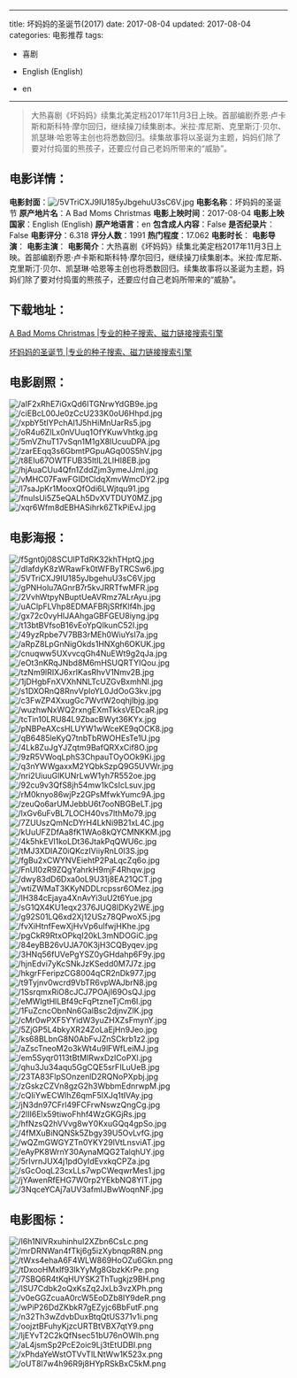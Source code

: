 
---
title: 坏妈妈的圣诞节(2017)
date: 2017-08-04
updated: 2017-08-04
categories: 电影推荐
tags:
- 喜剧

- English (English)
- en
---


> 大热喜剧《坏妈妈》续集北美定档2017年11月3日上映。首部编剧乔恩·卢卡斯和斯科特·摩尔回归，继续操刀续集剧本。米拉·库尼斯、克里斯汀·贝尔、凯瑟琳·哈恩等主创也将悉数回归。续集故事将以圣诞为主题，妈妈们除了要对付捣蛋的熊孩子，还要应付自己老妈所带来的“威胁”。

## **电影详情**：

**电影封面**：<img src="https://image.tmdb.org/t/p/w200/5VTriCXJ9IU185yJbgehuU3sC6V.jpg" alt="/5VTriCXJ9IU185yJbgehuU3sC6V.jpg" title="/5VTriCXJ9IU185yJbgehuU3sC6V.jpg">
**电影名称**：坏妈妈的圣诞节
**原产地片名**：A Bad Moms Christmas
**电影上映时间**：2017-08-04
**电影上映国家**：English (English)
**原产地语言**：en
**包含成人内容**：False
**是否纪录片**：False
**电影评分**：6.318
**评分人数**：1991
**热门程度**：17.062
**电影时长**：
**电影导演**：
**电影主演**：
**电影简介**：大热喜剧《坏妈妈》续集北美定档2017年11月3日上映。首部编剧乔恩·卢卡斯和斯科特·摩尔回归，继续操刀续集剧本。米拉·库尼斯、克里斯汀·贝尔、凯瑟琳·哈恩等主创也将悉数回归。续集故事将以圣诞为主题，妈妈们除了要对付捣蛋的熊孩子，还要应付自己老妈所带来的“威胁”。

## **下载地址**：
[A Bad Moms Christmas |专业的种子搜索、磁力链接搜索引擎](https://movie.amd794.com:2083/?search=A%20Bad%20Moms%20Christmas&ordering=&mode=match_phrase&page_size=10&page=1)

[坏妈妈的圣诞节 |专业的种子搜索、磁力链接搜索引擎](https://movie.amd794.com:2083/?search=%E5%9D%8F%E5%A6%88%E5%A6%88%E7%9A%84%E5%9C%A3%E8%AF%9E%E8%8A%82&ordering=&mode=match_phrase&page_size=10&page=1)
 

## **电影剧照**：
<img src="https://image.tmdb.org/t/p/original/aIF2xRhE7iGxQd6ITGNrwYdGB9e.jpg" alt="/aIF2xRhE7iGxQd6ITGNrwYdGB9e.jpg" title="/aIF2xRhE7iGxQd6ITGNrwYdGB9e.jpg"><img src="https://image.tmdb.org/t/p/original/ciEBcL00Je0zCcU233K0oU6Hhpd.jpg" alt="/ciEBcL00Je0zCcU233K0oU6Hhpd.jpg" title="/ciEBcL00Je0zCcU233K0oU6Hhpd.jpg"><img src="https://image.tmdb.org/t/p/original/xpbY5tIYPchAI1J5hHiMnUarRs5.jpg" alt="/xpbY5tIYPchAI1J5hHiMnUarRs5.jpg" title="/xpbY5tIYPchAI1J5hHiMnUarRs5.jpg"><img src="https://image.tmdb.org/t/p/original/oR4u6ZlLx0nVUuq1OfYKuwVhtkg.jpg" alt="/oR4u6ZlLx0nVUuq1OfYKuwVhtkg.jpg" title="/oR4u6ZlLx0nVUuq1OfYKuwVhtkg.jpg"><img src="https://image.tmdb.org/t/p/original/5mVZhuT17vSqn1M1gX8IUcuuDPA.jpg" alt="/5mVZhuT17vSqn1M1gX8IUcuuDPA.jpg" title="/5mVZhuT17vSqn1M1gX8IUcuuDPA.jpg"><img src="https://image.tmdb.org/t/p/original/zarEEqq3s6GbmtPGpuAGq00S5hV.jpg" alt="/zarEEqq3s6GbmtPGpuAGq00S5hV.jpg" title="/zarEEqq3s6GbmtPGpuAGq00S5hV.jpg"><img src="https://image.tmdb.org/t/p/original/t8EIu67OWTFUB35ltIL2LIHI8EB.jpg" alt="/t8EIu67OWTFUB35ltIL2LIHI8EB.jpg" title="/t8EIu67OWTFUB35ltIL2LIHI8EB.jpg"><img src="https://image.tmdb.org/t/p/original/hjAuaCUu4Qfn1ZddZjm3ymeJJml.jpg" alt="/hjAuaCUu4Qfn1ZddZjm3ymeJJml.jpg" title="/hjAuaCUu4Qfn1ZddZjm3ymeJJml.jpg"><img src="https://image.tmdb.org/t/p/original/vMHC07FawFGIDtCldqXmvWmcDY2.jpg" alt="/vMHC07FawFGIDtCldqXmvWmcDY2.jpg" title="/vMHC07FawFGIDtCldqXmvWmcDY2.jpg"><img src="https://image.tmdb.org/t/p/original/l7saJpKr1MooxQfOdi6LWjtqu91.jpg" alt="/l7saJpKr1MooxQfOdi6LWjtqu91.jpg" title="/l7saJpKr1MooxQfOdi6LWjtqu91.jpg"><img src="https://image.tmdb.org/t/p/original/fnuIsUi5Z5eQALh5DvXVTDUY0MZ.jpg" alt="/fnuIsUi5Z5eQALh5DvXVTDUY0MZ.jpg" title="/fnuIsUi5Z5eQALh5DvXVTDUY0MZ.jpg"><img src="https://image.tmdb.org/t/p/original/xqr6Wfm8dEBHASihrk6ZTkPiEvJ.jpg" alt="/xqr6Wfm8dEBHASihrk6ZTkPiEvJ.jpg" title="/xqr6Wfm8dEBHASihrk6ZTkPiEvJ.jpg">

## **电影海报**：
<img src="https://image.tmdb.org/t/p/original/f5gnt0j08SCUlPTdRK32khTHptQ.jpg" alt="/f5gnt0j08SCUlPTdRK32khTHptQ.jpg" title="/f5gnt0j08SCUlPTdRK32khTHptQ.jpg"><img src="https://image.tmdb.org/t/p/original/dIafdyK8zWRawFk0tWFByTRCSw6.jpg" alt="/dIafdyK8zWRawFk0tWFByTRCSw6.jpg" title="/dIafdyK8zWRawFk0tWFByTRCSw6.jpg"><img src="https://image.tmdb.org/t/p/original/5VTriCXJ9IU185yJbgehuU3sC6V.jpg" alt="/5VTriCXJ9IU185yJbgehuU3sC6V.jpg" title="/5VTriCXJ9IU185yJbgehuU3sC6V.jpg"><img src="https://image.tmdb.org/t/p/original/gPNHolu7AGnrB7r5kvJRRTfwMFR.jpg" alt="/gPNHolu7AGnrB7r5kvJRRTfwMFR.jpg" title="/gPNHolu7AGnrB7r5kvJRRTfwMFR.jpg"><img src="https://image.tmdb.org/t/p/original/2VvhWtpyNBuptUeAVRmz7ALrAyu.jpg" alt="/2VvhWtpyNBuptUeAVRmz7ALrAyu.jpg" title="/2VvhWtpyNBuptUeAVRmz7ALrAyu.jpg"><img src="https://image.tmdb.org/t/p/original/uAClpFLVhp8EDMAFBRjSRfKlf4h.jpg" alt="/uAClpFLVhp8EDMAFBRjSRfKlf4h.jpg" title="/uAClpFLVhp8EDMAFBRjSRfKlf4h.jpg"><img src="https://image.tmdb.org/t/p/original/gx72c0vyHlJAAhgaGBFGEU8iyng.jpg" alt="/gx72c0vyHlJAAhgaGBFGEU8iyng.jpg" title="/gx72c0vyHlJAAhgaGBFGEU8iyng.jpg"><img src="https://image.tmdb.org/t/p/original/t13btBVfsoB16vEoYpQIkunC52I.jpg" alt="/t13btBVfsoB16vEoYpQIkunC52I.jpg" title="/t13btBVfsoB16vEoYpQIkunC52I.jpg"><img src="https://image.tmdb.org/t/p/original/49yzRpbe7V7BB3rMEh0WiuYsI7a.jpg" alt="/49yzRpbe7V7BB3rMEh0WiuYsI7a.jpg" title="/49yzRpbe7V7BB3rMEh0WiuYsI7a.jpg"><img src="https://image.tmdb.org/t/p/original/aRpZ8LpGnNigOkds1HNXgh6OKUK.jpg" alt="/aRpZ8LpGnNigOkds1HNXgh6OKUK.jpg" title="/aRpZ8LpGnNigOkds1HNXgh6OKUK.jpg"><img src="https://image.tmdb.org/t/p/original/cnuqww5UXvvcqGh4NuEWt9g2qJa.jpg" alt="/cnuqww5UXvvcqGh4NuEWt9g2qJa.jpg" title="/cnuqww5UXvvcqGh4NuEWt9g2qJa.jpg"><img src="https://image.tmdb.org/t/p/original/eOt3nKRqJNbd8M6mHSUQRTYIQou.jpg" alt="/eOt3nKRqJNbd8M6mHSUQRTYIQou.jpg" title="/eOt3nKRqJNbd8M6mHSUQRTYIQou.jpg"><img src="https://image.tmdb.org/t/p/original/tzNm9lRIXJ6xrIKasRhvV1Nmv2B.jpg" alt="/tzNm9lRIXJ6xrIKasRhvV1Nmv2B.jpg" title="/tzNm9lRIXJ6xrIKasRhvV1Nmv2B.jpg"><img src="https://image.tmdb.org/t/p/original/1jDHgbFnXVXhNNLTcUZGvBxmhNI.jpg" alt="/1jDHgbFnXVXhNNLTcUZGvBxmhNI.jpg" title="/1jDHgbFnXVXhNNLTcUZGvBxmhNI.jpg"><img src="https://image.tmdb.org/t/p/original/s1DXORnQ8RnvVpIoYL0JdOoG3kv.jpg" alt="/s1DXORnQ8RnvVpIoYL0JdOoG3kv.jpg" title="/s1DXORnQ8RnvVpIoYL0JdOoG3kv.jpg"><img src="https://image.tmdb.org/t/p/original/c3FwZP4XxugGc7WvtW2oqhjlbjg.jpg" alt="/c3FwZP4XxugGc7WvtW2oqhjlbjg.jpg" title="/c3FwZP4XxugGc7WvtW2oqhjlbjg.jpg"><img src="https://image.tmdb.org/t/p/original/wuzhwNxWQ2rxngEXmTkksVEDcaR.jpg" alt="/wuzhwNxWQ2rxngEXmTkksVEDcaR.jpg" title="/wuzhwNxWQ2rxngEXmTkksVEDcaR.jpg"><img src="https://image.tmdb.org/t/p/original/tcTin10LRU84L9ZbacBWyt36KYx.jpg" alt="/tcTin10LRU84L9ZbacBWyt36KYx.jpg" title="/tcTin10LRU84L9ZbacBWyt36KYx.jpg"><img src="https://image.tmdb.org/t/p/original/pNBPeAXcsHLUYW1wWceKE9qOCK8.jpg" alt="/pNBPeAXcsHLUYW1wWceKE9qOCK8.jpg" title="/pNBPeAXcsHLUYW1wWceKE9qOCK8.jpg"><img src="https://image.tmdb.org/t/p/original/qB6485leKyQ7tnbTbRWOHEsTe1U.jpg" alt="/qB6485leKyQ7tnbTbRWOHEsTe1U.jpg" title="/qB6485leKyQ7tnbTbRWOHEsTe1U.jpg"><img src="https://image.tmdb.org/t/p/original/4Lk8ZuJgYJZqtm9BafQRXxCif8O.jpg" alt="/4Lk8ZuJgYJZqtm9BafQRXxCif8O.jpg" title="/4Lk8ZuJgYJZqtm9BafQRXxCif8O.jpg"><img src="https://image.tmdb.org/t/p/original/9zR5VWoqLphS3ChpauTOyOOk9Ki.jpg" alt="/9zR5VWoqLphS3ChpauTOyOOk9Ki.jpg" title="/9zR5VWoqLphS3ChpauTOyOOk9Ki.jpg"><img src="https://image.tmdb.org/t/p/original/q3nYWWgaxxM2YQbkSzpQ9G5UVWr.jpg" alt="/q3nYWWgaxxM2YQbkSzpQ9G5UVWr.jpg" title="/q3nYWWgaxxM2YQbkSzpQ9G5UVWr.jpg"><img src="https://image.tmdb.org/t/p/original/nri2UiuuGlKUNrLwW1yh7R552oe.jpg" alt="/nri2UiuuGlKUNrLwW1yh7R552oe.jpg" title="/nri2UiuuGlKUNrLwW1yh7R552oe.jpg"><img src="https://image.tmdb.org/t/p/original/92cu9v3QfS8jh54mw1kCsIcLsuv.jpg" alt="/92cu9v3QfS8jh54mw1kCsIcLsuv.jpg" title="/92cu9v3QfS8jh54mw1kCsIcLsuv.jpg"><img src="https://image.tmdb.org/t/p/original/rM0knyo86wjPz2GPsMfwkYumc9A.jpg" alt="/rM0knyo86wjPz2GPsMfwkYumc9A.jpg" title="/rM0knyo86wjPz2GPsMfwkYumc9A.jpg"><img src="https://image.tmdb.org/t/p/original/zeuQo6arUMJebbU6t7ooNBGBeLT.jpg" alt="/zeuQo6arUMJebbU6t7ooNBGBeLT.jpg" title="/zeuQo6arUMJebbU6t7ooNBGBeLT.jpg"><img src="https://image.tmdb.org/t/p/original/lxGv6uFvBL7LOCH40vs7lthMo79.jpg" alt="/lxGv6uFvBL7LOCH40vs7lthMo79.jpg" title="/lxGv6uFvBL7LOCH40vs7lthMo79.jpg"><img src="https://image.tmdb.org/t/p/original/7ZUUszQmNcDYrH4LkNi9B21xL4C.jpg" alt="/7ZUUszQmNcDYrH4LkNi9B21xL4C.jpg" title="/7ZUUszQmNcDYrH4LkNi9B21xL4C.jpg"><img src="https://image.tmdb.org/t/p/original/kUuUFZDfAa8fK1WAo8kQYCMNKKM.jpg" alt="/kUuUFZDfAa8fK1WAo8kQYCMNKKM.jpg" title="/kUuUFZDfAa8fK1WAo8kQYCMNKKM.jpg"><img src="https://image.tmdb.org/t/p/original/4k5hkEVl1koLDt36JtakPqQWU6c.jpg" alt="/4k5hkEVl1koLDt36JtakPqQWU6c.jpg" title="/4k5hkEVl1koLDt36JtakPqQWU6c.jpg"><img src="https://image.tmdb.org/t/p/original/tMJ3XDIAZ0iQKczIViiyRnL0I3S.jpg" alt="/tMJ3XDIAZ0iQKczIViiyRnL0I3S.jpg" title="/tMJ3XDIAZ0iQKczIViiyRnL0I3S.jpg"><img src="https://image.tmdb.org/t/p/original/fgBu2xCWYNVEiehtP2PaLqcZq6o.jpg" alt="/fgBu2xCWYNVEiehtP2PaLqcZq6o.jpg" title="/fgBu2xCWYNVEiehtP2PaLqcZq6o.jpg"><img src="https://image.tmdb.org/t/p/original/FnUI0zR9ZQgYahrkH9mjF4Rhqw.jpg" alt="/FnUI0zR9ZQgYahrkH9mjF4Rhqw.jpg" title="/FnUI0zR9ZQgYahrkH9mjF4Rhqw.jpg"><img src="https://image.tmdb.org/t/p/original/dwy83dD6Dxa0oL9U31j8EA21QCT.jpg" alt="/dwy83dD6Dxa0oL9U31j8EA21QCT.jpg" title="/dwy83dD6Dxa0oL9U31j8EA21QCT.jpg"><img src="https://image.tmdb.org/t/p/original/wtiZWMaT3KKyNDDLrcpssr6OMez.jpg" alt="/wtiZWMaT3KKyNDDLrcpssr6OMez.jpg" title="/wtiZWMaT3KKyNDDLrcpssr6OMez.jpg"><img src="https://image.tmdb.org/t/p/original/lH384cEjaya4XnAvYi3uU2t6Yue.jpg" alt="/lH384cEjaya4XnAvYi3uU2t6Yue.jpg" title="/lH384cEjaya4XnAvYi3uU2t6Yue.jpg"><img src="https://image.tmdb.org/t/p/original/sG1QX4KU1eqx2376JUQ8IDKy2WE.jpg" alt="/sG1QX4KU1eqx2376JUQ8IDKy2WE.jpg" title="/sG1QX4KU1eqx2376JUQ8IDKy2WE.jpg"><img src="https://image.tmdb.org/t/p/original/g92S01LQ6xd2Xj12USz78QPwoX5.jpg" alt="/g92S01LQ6xd2Xj12USz78QPwoX5.jpg" title="/g92S01LQ6xd2Xj12USz78QPwoX5.jpg"><img src="https://image.tmdb.org/t/p/original/fvXiHtnfFewXjHvVp6uIfwjHKhe.jpg" alt="/fvXiHtnfFewXjHvVp6uIfwjHKhe.jpg" title="/fvXiHtnfFewXjHvVp6uIfwjHKhe.jpg"><img src="https://image.tmdb.org/t/p/original/pgCkR9RtxOPkqI20kL3mNDOGiC.jpg" alt="/pgCkR9RtxOPkqI20kL3mNDOGiC.jpg" title="/pgCkR9RtxOPkqI20kL3mNDOGiC.jpg"><img src="https://image.tmdb.org/t/p/original/84eyBB26vUJA70K3jH3CQByqev.jpg" alt="/84eyBB26vUJA70K3jH3CQByqev.jpg" title="/84eyBB26vUJA70K3jH3CQByqev.jpg"><img src="https://image.tmdb.org/t/p/original/3HNq56fUVePgYSZ0yGHdahp6F9y.jpg" alt="/3HNq56fUVePgYSZ0yGHdahp6F9y.jpg" title="/3HNq56fUVePgYSZ0yGHdahp6F9y.jpg"><img src="https://image.tmdb.org/t/p/original/hjnEdvi7yKcSNkJzKSedd0M7J7z.jpg" alt="/hjnEdvi7yKcSNkJzKSedd0M7J7z.jpg" title="/hjnEdvi7yKcSNkJzKSedd0M7J7z.jpg"><img src="https://image.tmdb.org/t/p/original/hkgrFFeripzCG8004qCR2nDk977.jpg" alt="/hkgrFFeripzCG8004qCR2nDk977.jpg" title="/hkgrFFeripzCG8004qCR2nDk977.jpg"><img src="https://image.tmdb.org/t/p/original/t9Tyjnv0wcrd9VbTR6vpWAJbrN8.jpg" alt="/t9Tyjnv0wcrd9VbTR6vpWAJbrN8.jpg" title="/t9Tyjnv0wcrd9VbTR6vpWAJbrN8.jpg"><img src="https://image.tmdb.org/t/p/original/1SsrqmxRiO8cJCJ7POAjI69OsQJ.jpg" alt="/1SsrqmxRiO8cJCJ7POAjI69OsQJ.jpg" title="/1SsrqmxRiO8cJCJ7POAjI69OsQJ.jpg"><img src="https://image.tmdb.org/t/p/original/eMWlgtHlLBf49cFqPtzneTjCm6I.jpg" alt="/eMWlgtHlLBf49cFqPtzneTjCm6I.jpg" title="/eMWlgtHlLBf49cFqPtzneTjCm6I.jpg"><img src="https://image.tmdb.org/t/p/original/1FuZcncObnNn6GalBsc2djnvZlK.jpg" alt="/1FuZcncObnNn6GalBsc2djnvZlK.jpg" title="/1FuZcncObnNn6GalBsc2djnvZlK.jpg"><img src="https://image.tmdb.org/t/p/original/cMr0wPXF5YYidW3yuZHXZsFmynY.jpg" alt="/cMr0wPXF5YYidW3yuZHXZsFmynY.jpg" title="/cMr0wPXF5YYidW3yuZHXZsFmynY.jpg"><img src="https://image.tmdb.org/t/p/original/5ZjGP5L4bkyXR24ZoLaEjHn9Jeo.jpg" alt="/5ZjGP5L4bkyXR24ZoLaEjHn9Jeo.jpg" title="/5ZjGP5L4bkyXR24ZoLaEjHn9Jeo.jpg"><img src="https://image.tmdb.org/t/p/original/ks68BLbnG8N0AbFvJZnSCkrb1z2.jpg" alt="/ks68BLbnG8N0AbFvJZnSCkrb1z2.jpg" title="/ks68BLbnG8N0AbFvJZnSCkrb1z2.jpg"><img src="https://image.tmdb.org/t/p/original/aZscTneoM2o3kWt4u9lFWfLeiMJ.jpg" alt="/aZscTneoM2o3kWt4u9lFWfLeiMJ.jpg" title="/aZscTneoM2o3kWt4u9lFWfLeiMJ.jpg"><img src="https://image.tmdb.org/t/p/original/em5Syqr0113tBtMIRwxDzlCoPXl.jpg" alt="/em5Syqr0113tBtMIRwxDzlCoPXl.jpg" title="/em5Syqr0113tBtMIRwxDzlCoPXl.jpg"><img src="https://image.tmdb.org/t/p/original/qhu3Ju34aqu5GgCQE5srFILuUeB.jpg" alt="/qhu3Ju34aqu5GgCQE5srFILuUeB.jpg" title="/qhu3Ju34aqu5GgCQE5srFILuUeB.jpg"><img src="https://image.tmdb.org/t/p/original/23TA83FlpSOnzenlD2RQNoPXpbj.jpg" alt="/23TA83FlpSOnzenlD2RQNoPXpbj.jpg" title="/23TA83FlpSOnzenlD2RQNoPXpbj.jpg"><img src="https://image.tmdb.org/t/p/original/zGskzCZVn8gzG2h3WbbmEdnrwpM.jpg" alt="/zGskzCZVn8gzG2h3WbbmEdnrwpM.jpg" title="/zGskzCZVn8gzG2h3WbbmEdnrwpM.jpg"><img src="https://image.tmdb.org/t/p/original/cQIiYwECWlhZ6qmF5lXJq1tIVAy.jpg" alt="/cQIiYwECWlhZ6qmF5lXJq1tIVAy.jpg" title="/cQIiYwECWlhZ6qmF5lXJq1tIVAy.jpg"><img src="https://image.tmdb.org/t/p/original/jN3dn97CFrl49FCFrwNswzQngCg.jpg" alt="/jN3dn97CFrl49FCFrwNswzQngCg.jpg" title="/jN3dn97CFrl49FCFrwNswzQngCg.jpg"><img src="https://image.tmdb.org/t/p/original/2lII6Elx59tiwoFhhf4WzGKGjRs.jpg" alt="/2lII6Elx59tiwoFhhf4WzGKGjRs.jpg" title="/2lII6Elx59tiwoFhhf4WzGKGjRs.jpg"><img src="https://image.tmdb.org/t/p/original/hfNzsQ2hVVvg8wY0KxuGQq4gpSo.jpg" alt="/hfNzsQ2hVVvg8wY0KxuGQq4gpSo.jpg" title="/hfNzsQ2hVVvg8wY0KxuGQq4gpSo.jpg"><img src="https://image.tmdb.org/t/p/original/4fMXuBiNQNSk5Zbgy39U5OvLvfG.jpg" alt="/4fMXuBiNQNSk5Zbgy39U5OvLvfG.jpg" title="/4fMXuBiNQNSk5Zbgy39U5OvLvfG.jpg"><img src="https://image.tmdb.org/t/p/original/wQZmGWGYZTn0YKY29lVtLnsviAT.jpg" alt="/wQZmGWGYZTn0YKY29lVtLnsviAT.jpg" title="/wQZmGWGYZTn0YKY29lVtLnsviAT.jpg"><img src="https://image.tmdb.org/t/p/original/eAyPK8WrnY30AynaMQG2TalqhUY.jpg" alt="/eAyPK8WrnY30AynaMQG2TalqhUY.jpg" title="/eAyPK8WrnY30AynaMQG2TalqhUY.jpg"><img src="https://image.tmdb.org/t/p/original/5rIvrnJUX4j1pdOyIdEvxkqCPZa.jpg" alt="/5rIvrnJUX4j1pdOyIdEvxkqCPZa.jpg" title="/5rIvrnJUX4j1pdOyIdEvxkqCPZa.jpg"><img src="https://image.tmdb.org/t/p/original/sGcOoqL23cxLLs7wpCWeqwrMes1.jpg" alt="/sGcOoqL23cxLLs7wpCWeqwrMes1.jpg" title="/sGcOoqL23cxLLs7wpCWeqwrMes1.jpg"><img src="https://image.tmdb.org/t/p/original/jYAwenRfEHG7W0rp2YEkbNQ8YIT.jpg" alt="/jYAwenRfEHG7W0rp2YEkbNQ8YIT.jpg" title="/jYAwenRfEHG7W0rp2YEkbNQ8YIT.jpg"><img src="https://image.tmdb.org/t/p/original/3NqceYCAj7aUV3afmIJBwWoqnNF.jpg" alt="/3NqceYCAj7aUV3afmIJBwWoqnNF.jpg" title="/3NqceYCAj7aUV3afmIJBwWoqnNF.jpg">

## **电影图标**：
<img src="https://image.tmdb.org/t/p/original/l6h1NIVRxuhinhuI2XZbn6CsLc.png" alt="/l6h1NIVRxuhinhuI2XZbn6CsLc.png" title="/l6h1NIVRxuhinhuI2XZbn6CsLc.png"><img src="https://image.tmdb.org/t/p/original/mrDRNWan4fTkj6g5izXybnqpR8N.png" alt="/mrDRNWan4fTkj6g5izXybnqpR8N.png" title="/mrDRNWan4fTkj6g5izXybnqpR8N.png"><img src="https://image.tmdb.org/t/p/original/tWxs4ehaA6F4WLW869HoOZu6Gkn.png" alt="/tWxs4ehaA6F4WLW869HoOZu6Gkn.png" title="/tWxs4ehaA6F4WLW869HoOZu6Gkn.png"><img src="https://image.tmdb.org/t/p/original/tDxooHMxIf93lkYyMg8GbzkKrPe.png" alt="/tDxooHMxIf93lkYyMg8GbzkKrPe.png" title="/tDxooHMxIf93lkYyMg8GbzkKrPe.png"><img src="https://image.tmdb.org/t/p/original/7SBQ6R4tKqHUYSK2ThTugkjz9BH.png" alt="/7SBQ6R4tKqHUYSK2ThTugkjz9BH.png" title="/7SBQ6R4tKqHUYSK2ThTugkjz9BH.png"><img src="https://image.tmdb.org/t/p/original/lSU7Cdbk2oQxKsZq2JxLb3vzXPh.png" alt="/lSU7Cdbk2oQxKsZq2JxLb3vzXPh.png" title="/lSU7Cdbk2oQxKsZq2JxLb3vzXPh.png"><img src="https://image.tmdb.org/t/p/original/v0eGGZcuaA0rcW5EoDZb8IY9deR.png" alt="/v0eGGZcuaA0rcW5EoDZb8IY9deR.png" title="/v0eGGZcuaA0rcW5EoDZb8IY9deR.png"><img src="https://image.tmdb.org/t/p/original/wPiP26DdZKbkR7gEZyjc6BbFutF.png" alt="/wPiP26DdZKbkR7gEZyjc6BbFutF.png" title="/wPiP26DdZKbkR7gEZyjc6BbFutF.png"><img src="https://image.tmdb.org/t/p/original/n32Th3wZdvbDuxBtqQtUS371v1i.png" alt="/n32Th3wZdvbDuxBtqQtUS371v1i.png" title="/n32Th3wZdvbDuxBtqQtUS371v1i.png"><img src="https://image.tmdb.org/t/p/original/oojztBFuhyKjzcURTBtVBX7qtY9.png" alt="/oojztBFuhyKjzcURTBtVBX7qtY9.png" title="/oojztBFuhyKjzcURTBtVBX7qtY9.png"><img src="https://image.tmdb.org/t/p/original/ljEYvT2C2kQfNsec51bU76nOWIh.png" alt="/ljEYvT2C2kQfNsec51bU76nOWIh.png" title="/ljEYvT2C2kQfNsec51bU76nOWIh.png"><img src="https://image.tmdb.org/t/p/original/aL4jsmSp2PcE2oic9Lj3tEtUDBI.png" alt="/aL4jsmSp2PcE2oic9Lj3tEtUDBI.png" title="/aL4jsmSp2PcE2oic9Lj3tEtUDBI.png"><img src="https://image.tmdb.org/t/p/original/xPhdaYeWstOTVvTlLNtWw1K523x.png" alt="/xPhdaYeWstOTVvTlLNtWw1K523x.png" title="/xPhdaYeWstOTVvTlLNtWw1K523x.png"><img src="https://image.tmdb.org/t/p/original/oUT8l7w4h96R9j8HYpRSkBxC5kM.png" alt="/oUT8l7w4h96R9j8HYpRSkBxC5kM.png" title="/oUT8l7w4h96R9j8HYpRSkBxC5kM.png">
